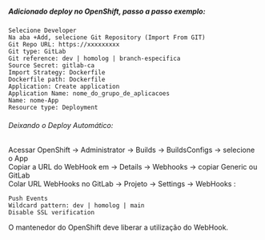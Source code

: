 ##### Adicionado deploy no OpenShift, passo a passo exemplo:
```
Selecione Developer
Na aba +Add, selecione Git Repository (Import From GIT)  
Git Repo URL: https://xxxxxxxxx
Git type: GitLab
Git reference: dev | homolog | branch-especifica
Source Secret: gitlab-ca
Import Strategy: Dockerfile  
Dockerfile path: Dockerfile  
Application: Create application  
Application Name: nome_do_grupo_de_aplicacoes 
Name: nome-App
Resource type: Deployment
```

###### Deixando o Deploy Automático:  
Acessar OpenShift -> Administrator -> Builds -> BuildsConfigs -> selecione o App  
Copiar a URL do WebHook em -> Details -> Webhooks -> copiar Generic ou GitLab  
Colar URL WebHooks no GitLab -> Projeto -> Settings -> WebHooks :  
```
Push Events
Wildcard pattern: dev | homolog | main
Disable SSL verification
```
O mantenedor do OpenShift deve liberar a utilização do WebHook.